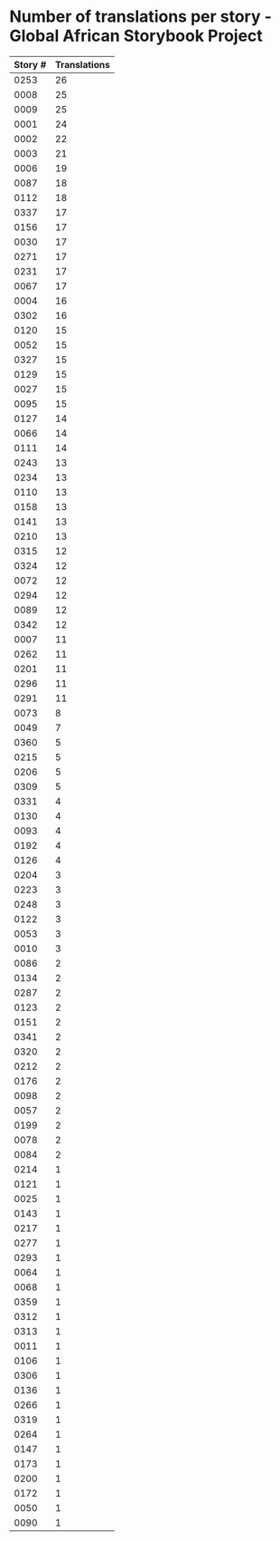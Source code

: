 # Number of translations per story - Global African Storybook Project

Story # | Translations
------- | ------------
0253 | 26
0008 | 25
0009 | 25
0001 | 24
0002 | 22
0003 | 21
0006 | 19
0087 | 18
0112 | 18
0337 | 17
0156 | 17
0030 | 17
0271 | 17
0231 | 17
0067 | 17
0004 | 16
0302 | 16
0120 | 15
0052 | 15
0327 | 15
0129 | 15
0027 | 15
0095 | 15
0127 | 14
0066 | 14
0111 | 14
0243 | 13
0234 | 13
0110 | 13
0158 | 13
0141 | 13
0210 | 13
0315 | 12
0324 | 12
0072 | 12
0294 | 12
0089 | 12
0342 | 12
0007 | 11
0262 | 11
0201 | 11
0296 | 11
0291 | 11
0073 | 8
0049 | 7
0360 | 5
0215 | 5
0206 | 5
0309 | 5
0331 | 4
0130 | 4
0093 | 4
0192 | 4
0126 | 4
0204 | 3
0223 | 3
0248 | 3
0122 | 3
0053 | 3
0010 | 3
0086 | 2
0134 | 2
0287 | 2
0123 | 2
0151 | 2
0341 | 2
0320 | 2
0212 | 2
0176 | 2
0098 | 2
0057 | 2
0199 | 2
0078 | 2
0084 | 2
0214 | 1
0121 | 1
0025 | 1
0143 | 1
0217 | 1
0277 | 1
0293 | 1
0064 | 1
0068 | 1
0359 | 1
0312 | 1
0313 | 1
0011 | 1
0106 | 1
0306 | 1
0136 | 1
0266 | 1
0319 | 1
0264 | 1
0147 | 1
0173 | 1
0200 | 1
0172 | 1
0050 | 1
0090 | 1

